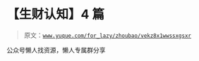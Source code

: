 # 【生财认知】4 篇

> 原文：[`www.yuque.com/for_lazy/zhoubao/vekz8x1wwssxgsxr`](https://www.yuque.com/for_lazy/zhoubao/vekz8x1wwssxgsxr)

公众号懒人找资源，懒人专属群分享